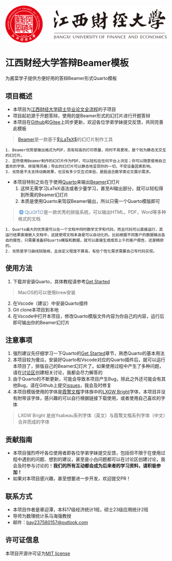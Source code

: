 [![jxufe](imgs/logos/江西财经大学-logo.svg)](https://www.jxufe.edu.cn/)

# 江西财经大学答辩Beamer模板

为酱菜学子提供方便好用的答辩Beamer形式Quarto模板

## 项目概述​

- 本项目为[江西财经大学硕士毕业论文全流程](https://github.com/MaxforCherubim/Jxufe-master-thesis-process)的子项目
- 项目起初源于开题答辩，使用的是Beamer形式的幻灯片进行开题答辩
- 本项目在[Github](https://github.com/MaxforCherubim/Jxufe-thesis-defence-Beamer-template)和[Gitee](https://gitee.com/maxforcherubim/Jxufe-thesis-defence-Beamer-template)上同步更新，欢迎各位学弟学妹提交反馈，共同完善此模板

> [Beamer](https://github.com/josephwright/beamer)是一款基于[$\LaTeX$](https://www.latex-project.org/)的幻灯片制作工具

    1. Beamer优势是输出格式为PDF，具有较高的打印质量，同时不易更改，是个较为静态无交互的幻灯片。
    2. 显然使用Beamer制作的幻灯片作为PDF，可以轻松在任何平台上浏览；你可以随意使用自己喜欢的字体、排版等风格；导出的幻灯片可以静态地呈现你的一切，不受设备因素影响。
    3. 劣势是不太支持动画效果，也没有多少交互式体验，是挺适合数学类论文展示需求。

- 本项目特别之处在于使用[Quarto](https://quarto.org/)来输出[Beamer](https://github.com/josephwright/beamer)幻灯片
    1. 这样无需学习LaTeX语法或者少量学习，甚至AI输出部分，就可以轻松得到所需的Beamer幻灯片
    2. 本质是使用Quarto来驾驭Beamer输出，所以只需一个Quarto模版即可

> <a href="https://quarto.org/"><img src="imgs/logos/quarto.png" style="vertical-align: middle; margin-top: -2px" width="80"></a>是一款优秀的排版系统，可以输出HTML，PDF，Word等多种格式的文档

    1. Quarto最大的优势是可以在一个文档中同时数学文字和代码，而且代码可以直接运行，其运行结果直接嵌入文档中，这就使得文档本身是可以自动化的。比如根据不同客户的数据输出各自的报告，只需要准备好Quarto模版和数据，就可以直接生成成百上千的客户报告，还是精排的。
    2. 劣势是学习曲线较陡峭，且自定义程度不算高，有些个性化需求需要自己写代码实现。

## 使用方法​

1. 下载并安装Quarto，具体教程请参考[Get Started](https://quarto.org/docs/get-started/)
> MacOS的可以使用brew安装
2. 在Vscode（建议）中安装Quarto插件
3. Git clone本项目到本地
4. 在Vscode中打开本项目，修改Quarto模版文件内容为你自己的内容，运行后即可输出你的Beamer幻灯片

## 注意事项​

1. 强烈建议先仔细学习一下Quarto的[Get Started](https://quarto.org/docs/get-started/)章节，熟悉Quarto的基本用法
2. 本项目较为傻瓜，安装好Quarto和Vscode对应的Quarto插件后，就可以运行本项目了，排版自己的Beamer幻灯片了。如果使用过程中产生了多种问题，请在[讨论区](https://github.com/MaxforCherubim/Jxufe-thesis-defence-Beamer-template/discussions)创建相关讨论，我都会尽力解答的
3. 由于Quarto的不断更新，可能会导致本项目产生Bug，除此之外还可能会有其他Bug，请在Github上提交[issues](https://github.com/MaxforCherubim/Jxufe-thesis-defence-Beamer-template/issues)，我会及时修复
4. 本项目模版使用的字体是[霞鹜文楷](https://github.com/lxgw/LxgwWenKai)字体族中的[LXGW Bright](https://github.com/lxgw/LxgwBright)字体，本项目并没有附带该字体，感兴趣的可以自行根据链接下载使用，或者使用自己喜欢的字体
> LXGW Bright 是由Ysabeau系列字体（英文）与霞鹜文楷系列字体（中文）合并而成的字体

## 贡献指南​

- 本项目强烈呼吁各位使用者即各位学弟学妹提交反馈，包括但不限于在使用过程中遇到的问题、想到的建议，甚至是小白问题都可以在讨论区创建讨论，我会及时参与讨论的！**我们的所有互动都会成为后来者的学习资料，请积极参加！**
- 如果对本项目感兴趣，甚至想要进一步开发，欢迎提交PR！

## 联系方式​

- 本项目作者是章迎潭，本科17级经济统计1班，硕士23级应用统计2班
- 导师为数理统计系马海强教授
- 邮件：<EMAIL>bay237580157@outlook.com

## 许可证信息​

本项目开源许可证为[MIT license](https://opensource.org/license/mit/)
